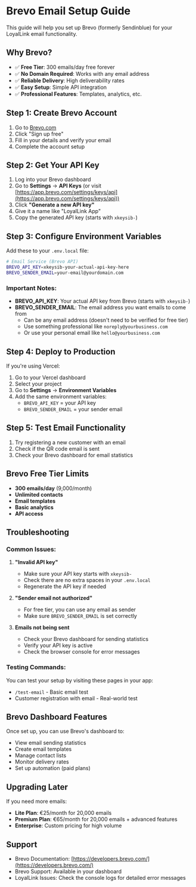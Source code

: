 # Brevo Email Setup Guide

This guide will help you set up Brevo (formerly Sendinblue) for your LoyalLink email functionality.

## Why Brevo?

- ✅ **Free Tier**: 300 emails/day free forever
- ✅ **No Domain Required**: Works with any email address
- ✅ **Reliable Delivery**: High deliverability rates
- ✅ **Easy Setup**: Simple API integration
- ✅ **Professional Features**: Templates, analytics, etc.

## Step 1: Create Brevo Account

1. Go to [Brevo.com](https://www.brevo.com/)
2. Click "Sign up free"
3. Fill in your details and verify your email
4. Complete the account setup

## Step 2: Get Your API Key

1. Log into your Brevo dashboard
2. Go to **Settings** → **API Keys** (or visit [https://app.brevo.com/settings/keys/api](https://app.brevo.com/settings/keys/api))
3. Click **"Generate a new API key"**
4. Give it a name like "LoyalLink App"
5. Copy the generated API key (starts with `xkeysib-`)

## Step 3: Configure Environment Variables

Add these to your `.env.local` file:

```bash
# Email Service (Brevo API)
BREVO_API_KEY=xkeysib-your-actual-api-key-here
BREVO_SENDER_EMAIL=your-email@yourdomain.com
```

### Important Notes:

- **BREVO_API_KEY**: Your actual API key from Brevo (starts with `xkeysib-`)
- **BREVO_SENDER_EMAIL**: The email address you want emails to come from
  - Can be any email address (doesn't need to be verified for free tier)
  - Use something professional like `noreply@yourbusiness.com`
  - Or use your personal email like `hello@yourbusiness.com`

## Step 4: Deploy to Production

If you're using Vercel:

1. Go to your Vercel dashboard
2. Select your project
3. Go to **Settings** → **Environment Variables**
4. Add the same environment variables:
   - `BREVO_API_KEY` = your API key
   - `BREVO_SENDER_EMAIL` = your sender email

## Step 5: Test Email Functionality

1. Try registering a new customer with an email
2. Check if the QR code email is sent
3. Check your Brevo dashboard for email statistics

## Brevo Free Tier Limits

- **300 emails/day** (9,000/month)
- **Unlimited contacts**
- **Email templates**
- **Basic analytics**
- **API access**

## Troubleshooting

### Common Issues:

1. **"Invalid API key"**
   - Make sure your API key starts with `xkeysib-`
   - Check there are no extra spaces in your `.env.local`
   - Regenerate the API key if needed

2. **"Sender email not authorized"**
   - For free tier, you can use any email as sender
   - Make sure `BREVO_SENDER_EMAIL` is set correctly

3. **Emails not being sent**
   - Check your Brevo dashboard for sending statistics
   - Verify your API key is active
   - Check the browser console for error messages

### Testing Commands:

You can test your setup by visiting these pages in your app:
- `/test-email` - Basic email test
- Customer registration with email - Real-world test

## Brevo Dashboard Features

Once set up, you can use Brevo's dashboard to:
- View email sending statistics
- Create email templates
- Manage contact lists
- Monitor delivery rates
- Set up automation (paid plans)

## Upgrading Later

If you need more emails:
- **Lite Plan**: €25/month for 20,000 emails
- **Premium Plan**: €65/month for 20,000 emails + advanced features
- **Enterprise**: Custom pricing for high volume

## Support

- Brevo Documentation: [https://developers.brevo.com/](https://developers.brevo.com/)
- Brevo Support: Available in your dashboard
- LoyalLink Issues: Check the console logs for detailed error messages
